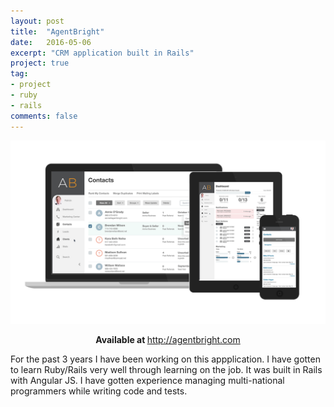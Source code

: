 ```yaml
---
layout: post
title:  "AgentBright"
date:   2016-05-06
excerpt: "CRM application built in Rails"
project: true
tag:
- project 
- ruby
- rails
comments: false
---
```


![SGH Homepage](/assets/img/macbook-ipad-iphone-graphic-for-web-2.png)    
    
<center><b>Available at </b><a href="http://www.agentbright.com">http://agentbright.com</a></center>

For the past 3 years I have been working on this appplication. I have gotten to learn Ruby/Rails very well through learning on the job. It was built in Rails with Angular JS. I have gotten experience managing multi-national programmers while writing code and tests.
